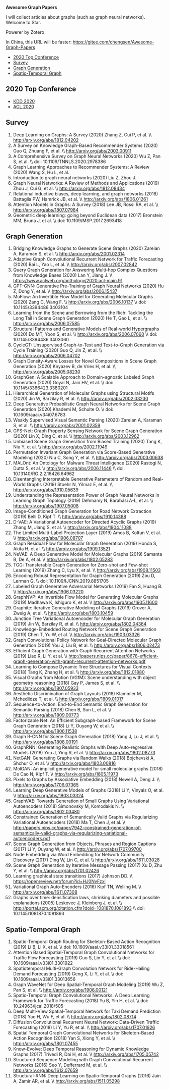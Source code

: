 **Awesome Graph Papers**

I will collect articles about graphs (such as graph neural networks). Welcome to Star.

Powerer by Zotero

In China, this URL will be faster: https://gitee.com/chengsen/Awesome-Graph-Papers

- [2020 Top Conference](#2020-top-conference)
- [Survey](#survey)
- [Graph Generation](#graph-generation)
- [Spatio-Temporal Graph](#spatio-temporal-graph)


## 2020 Top Conference

* [KDD 2020](/2020/KDD2020.md)
* [ACL 2020](/2020/ACL2020.md)

## Survey

1. Deep Learning on Graphs: A Survey (2020) Zhang Z, Cui P, et al. \\\ http://arxiv.org/abs/1812.04202
2. A Survey on Knowledge Graph-Based Recommender Systems (2020) Guo Q, Zhuang F, et al. \\\ http://arxiv.org/abs/2003.00911
3. A Comprehensive Survey on Graph Neural Networks (2020) Wu Z, Pan S, et al. \\\ doi: 10.1109/TNNLS.2020.2978386
4. Graph Learning Approaches to Recommender Systems: A Review (2020) Wang S, Hu L, et al.
5. Introduction to graph neural networks (2020) Liu Z, Zhou J.
6. Graph Neural Networks: A Review of Methods and Applications (2019) Zhou J, Cui G, et al. \\\ http://arxiv.org/abs/1812.08434
7. Relational inductive biases, deep learning, and graph networks (2018) Battaglia PW, Hamrick JB, et al. \\\ http://arxiv.org/abs/1806.01261
8. Attention Models in Graphs: A Survey (2018) Lee JB, Rossi RA, et al. \\\ http://arxiv.org/abs/1807.07984
9. Geometric deep learning: going beyond Euclidean data (2017) Bronstein MM, Bruna J, et al. \\\ doi: 10.1109/MSP.2017.2693418

## Graph Generation

1.  Bridging Knowledge Graphs to Generate Scene Graphs (2020) Zareian A, Karaman S, et al. \\\ http://arxiv.org/abs/2001.02314
2.  Adaptive Graph Convolutional Recurrent Network for Traffic Forecasting (2020) Bai L, Yao L, et al. \\\ http://arxiv.org/abs/2007.02842
3.  Query Graph Generation for Answering Multi-hop Complex Questions from Knowledge Bases (2020) Lan Y, Jiang J. \\\ https://www.aclweb.org/anthology/2020.acl-main.91
4.  GPT-GNN: Generative Pre-Training of Graph Neural Networks (2020) Hu Z, Dong Y, et al. \\\ http://arxiv.org/abs/2006.15437
5.  MoFlow: An Invertible Flow Model for Generating Molecular Graphs (2020) Zang C, Wang F. \\\ http://arxiv.org/abs/2006.10137 \\\ doi: 10.1145/3394486.3403104
6.  Learning from the Scene and Borrowing from the Rich: Tackling the Long Tail in Scene Graph Generation (2020) He T, Gao L, et al. \\\ http://arxiv.org/abs/2006.07585
7.  Structural Patterns and Generative Models of Real-world Hypergraphs (2020) Do MT, Yoon S, et al. \\\ http://arxiv.org/abs/2006.07060 \\\ doi: 10.1145/3394486.3403060
8.  CycleGT: Unsupervised Graph-to-Text and Text-to-Graph Generation via Cycle Training (2020) Guo Q, Jin Z, et al. \\\ http://arxiv.org/abs/2006.04702
9.  Graph Density-Aware Losses for Novel Compositions in Scene Graph Generation (2020) Knyazev B, de Vries H, et al. \\\ http://arxiv.org/abs/2005.08230
10.  GraphGen: A Scalable Approach to Domain-agnostic Labeled Graph Generation (2020) Goyal N, Jain HV, et al. \\\ doi: 10.1145/3366423.3380201
11.  Hierarchical Generation of Molecular Graphs using Structural Motifs (2020) Jin W, Barzilay R, et al. \\\ http://arxiv.org/abs/2002.03230
12.  Deep Generative Probabilistic Graph Neural Networks for Scene Graph Generation (2020) Khademi M, Schulte O. \\\ doi: 10.1609/aaai.v34i07.6783
13.  Weakly Supervised Visual Semantic Parsing (2020) Zareian A, Karaman S, et al. \\\ http://arxiv.org/abs/2001.02359
14.  GPS-Net: Graph Property Sensing Network for Scene Graph Generation (2020) Lin X, Ding C, et al. \\\ http://arxiv.org/abs/2003.12962
15.  Unbiased Scene Graph Generation from Biased Training (2020) Tang K, Niu Y, et al. \\\ http://arxiv.org/abs/2002.11949
16.  Permutation Invariant Graph Generation via Score-Based Generative Modeling (2020) Niu C, Song Y, et al. \\\ http://arxiv.org/abs/2003.00638
17.  MALOnt: An Ontology for Malware Threat Intelligence (2020) Rastogi N, Dutta S, et al. \\\ http://arxiv.org/abs/2006.11446 \\\ doi: 10.13140/RG.2.2.16426.64962
18.  Disentangling Interpretable Generative Parameters of Random and Real-World Graphs (2019) Stoehr N, Yilmaz E, et al. \\\ http://arxiv.org/abs/1910.05639
19.  Understanding the Representation Power of Graph Neural Networks in Learning Graph Topology (2019) Dehmamy N, Barabási A-L, et al. \\\ http://arxiv.org/abs/1907.05008
20.  Image-Conditioned Graph Generation for Road Network Extraction (2019) Belli D, Kipf T. \\\ http://arxiv.org/abs/1910.14388
21.  D-VAE: A Variational Autoencoder for Directed Acyclic Graphs (2019) Zhang M, Jiang S, et al. \\\ http://arxiv.org/abs/1904.11088
22.  The Limited Multi-Label Projection Layer (2019) Amos B, Koltun V, et al. \\\ http://arxiv.org/abs/1906.08707
23.  Graph Residual Flow for Molecular Graph Generation (2019) Honda S, Akita H, et al. \\\ http://arxiv.org/abs/1909.13521
24.  NeVAE: A Deep Generative Model for Molecular Graphs (2019) Samanta B, De A, et al. \\\ http://arxiv.org/abs/1802.05283
25.  TGG: Transferable Graph Generation for Zero-shot and Few-shot Learning (2019) Zhang C, Lyu X, et al. \\\ http://arxiv.org/abs/1908.11503
26.  Encoding Robust Representation for Graph Generation (2019) Zou D, Lerman G. \\\ doi: 10.1109/IJCNN.2019.8851705
27.  Labeled Graph Generative Adversarial Networks (2019) Fan S, Huang B. \\\ http://arxiv.org/abs/1906.03220
28.  GraphNVP: An Invertible Flow Model for Generating Molecular Graphs (2019) Madhawa K, Ishiguro K, et al. \\\ http://arxiv.org/abs/1905.11600
29.  Graphite: Iterative Generative Modeling of Graphs (2019) Grover A, Zweig A, et al. \\\ http://arxiv.org/abs/1803.10459
30.  Junction Tree Variational Autoencoder for Molecular Graph Generation (2019) Jin W, Barzilay R, et al. \\\ http://arxiv.org/abs/1802.04364
31.  Knowledge-Embedded Routing Network for Scene Graph Generation (2019) Chen T, Yu W, et al. \\\ http://arxiv.org/abs/1903.03326
32.  Graph Convolutional Policy Network for Goal-Directed Molecular Graph Generation (2019) You J, Liu B, et al. \\\ http://arxiv.org/abs/1806.02473
33.  Efficient Graph Generation with Graph Recurrent Attention Networks (2019) Liao R, Li Y, et al. \\\ http://papers.nips.cc/paper/8678-efficient-graph-generation-with-graph-recurrent-attention-networks.pdf
34.  Learning to Compose Dynamic Tree Structures for Visual Contexts (2018) Tang K, Zhang H, et al. \\\ http://arxiv.org/abs/1812.01880
35.  Visual Graphs from Motion (VGfM): Scene understanding with object geometry reasoning (2018) Gay P, James S, et al. \\\ http://arxiv.org/abs/1807.05933
36.  Aesthetic Discrimination of Graph Layouts (2018) Klammler M, Mchedlidze T, et al. \\\ http://arxiv.org/abs/1809.01017
37.  Sequence-to-Action: End-to-End Semantic Graph Generation for Semantic Parsing (2018) Chen B, Sun L, et al. \\\ http://arxiv.org/abs/1809.00773
38.  Factorizable Net: An Efficient Subgraph-based Framework for Scene Graph Generation (2018) Li Y, Ouyang W, et al. \\\ http://arxiv.org/abs/1806.11538
39.  Graph R-CNN for Scene Graph Generation (2018) Yang J, Lu J, et al. \\\ http://arxiv.org/abs/1808.00191
40.  GraphRNN: Generating Realistic Graphs with Deep Auto-regressive Models (2018) You J, Ying R, et al. \\\ http://arxiv.org/abs/1802.08773
41.  NetGAN: Generating Graphs via Random Walks (2018) Bojchevski A, Shchur O, et al. \\\ http://arxiv.org/abs/1803.00816
42.  MolGAN: An implicit generative model for small molecular graphs (2018) De Cao N, Kipf T. \\\ http://arxiv.org/abs/1805.11973
43.  Pixels to Graphs by Associative Embedding (2018) Newell A, Deng J. \\\ http://arxiv.org/abs/1706.07365
44.  Learning Deep Generative Models of Graphs (2018) Li Y, Vinyals O, et al. \\\ http://arxiv.org/abs/1803.03324
45.  GraphVAE: Towards Generation of Small Graphs Using Variational Autoencoders (2018) Simonovsky M, Komodakis N. \\\ http://arxiv.org/abs/1802.03480
46.  Constrained Generation of Semantically Valid Graphs via Regularizing Variational Autoencoders (2018) Ma T, Chen J, et al. \\\ http://papers.nips.cc/paper/7942-constrained-generation-of-semantically-valid-graphs-via-regularizing-variational-autoencoders.pdf
47.  Scene Graph Generation from Objects, Phrases and Region Captions (2017) Li Y, Ouyang W, et al. \\\ http://arxiv.org/abs/1707.09700
48.  Node Embedding via Word Embedding for Network Community Discovery (2017) Ding W, Lin C, et al. \\\ http://arxiv.org/abs/1611.03028
49.  Scene Graph Generation by Iterative Message Passing (2017) Xu D, Zhu Y, et al. \\\ http://arxiv.org/abs/1701.02426
50.  Learning graphical state transitions (2017) Johnson DD. \\\ https://openreview.net/forum?id=HJ0NvFzxl
51.  Variational Graph Auto-Encoders (2016) Kipf TN, Welling M. \\\ http://arxiv.org/abs/1611.07308
52.  Graphs over time: densification laws, shrinking diameters and possible explanations (2005) Leskovec J, Kleinberg J, et al. \\\ http://portal.acm.org/citation.cfm?doid=1081870.1081893 \\\ doi: 10.1145/1081870.1081893

## Spatio-Temporal Graph

1.  Spatio-Temporal Graph Routing for Skeleton-Based Action Recognition (2019) Li B, Li X, et al. \\\ doi: 10.1609/aaai.v33i01.33018561
2.  Attention Based Spatial-Temporal Graph Convolutional Networks for Traffic Flow Forecasting (2019) Guo S, Lin Y, et al. \\\ doi: 10.1609/aaai.v33i01.3301922
3.  Spatiotemporal Multi-Graph Convolution Network for Ride-Hailing Demand Forecasting (2019) Geng X, Li Y, et al. \\\ doi: 10.1609/aaai.v33i01.33013656
4.  Graph WaveNet for Deep Spatial-Temporal Graph Modeling (2019) Wu Z, Pan S, et al. \\\ http://arxiv.org/abs/1906.00121
5.  Spatio-Temporal Graph Convolutional Networks: A Deep Learning Framework for Traffic Forecasting (2018) Yu B, Yin H, et al. \\\ doi: 10.24963/ijcai.2018/505
6.  Deep Multi-View Spatial-Temporal Network for Taxi Demand Prediction (2018) Yao H, Wu F, et al. \\\ http://arxiv.org/abs/1802.08714
7.  Diffusion Convolutional Recurrent Neural Network: Data-Driven Traffic Forecasting (2018) Li Y, Yu R, et al. \\\ http://arxiv.org/abs/1707.01926
8.  Spatial Temporal Graph Convolutional Networks for Skeleton-Based Action Recognition (2018) Yan S, Xiong Y, et al. \\\ http://arxiv.org/abs/1801.07455
9.  Know-Evolve: Deep Temporal Reasoning for Dynamic Knowledge Graphs (2017) Trivedi R, Dai H, et al. \\\ http://arxiv.org/abs/1705.05742
10.  Structured Sequence Modeling with Graph Convolutional Recurrent Networks (2016) Seo Y, Defferrard M, et al. \\\ http://arxiv.org/abs/1612.07659
11.  Structural-RNN: Deep Learning on Spatio-Temporal Graphs (2016) Jain A, Zamir AR, et al. \\\ http://arxiv.org/abs/1511.05298
